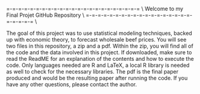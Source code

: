 =-=-=-=-=-=-=-=-=-=-=-=-=-=-=-=-=-=-=-=-=-=-= \\
Welcome to my Final Projet GitHub Repository \\
=-=-=-=-=-=-=-=-=-=-=-=-=-=-=-=-=-=-=-=-=-=-= \\

The goal of this project was to use statistical modeling techniques, backed up with economic theory, to forecast wholesale beef prices. You will
see two files in this repository, a zip and a pdf. Within the zip, you will find all of the code and the data involved in this project. If downloaded,
make sure to read the ReadME for an explanation of the contents and how to execute the code. Only languages needed are R and LaTeX, a local R library 
is needed as well to check for the necessary libraries. The pdf is the final paper produced and would be the resulting paper after running the code.
If you have any other questions, please contact the author.
